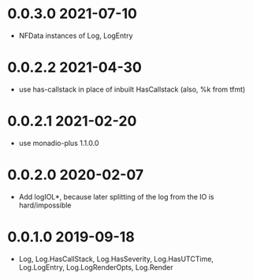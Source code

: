 0.0.3.0 2021-07-10
==================
- NFData instances of Log, LogEntry

0.0.2.2 2021-04-30
==================
- use has-callstack in place of inbuilt HasCallstack (also, %k from tfmt)

0.0.2.1 2021-02-20
==================
- use monadio-plus 1.1.0.0

0.0.2.0 2020-02-07
==================
- Add logIOL*, because later splitting of the log from the IO is hard/impossible

0.0.1.0 2019-09-18
==================
- Log, Log.HasCallStack, Log.HasSeverity, Log.HasUTCTime, Log.LogEntry,
  Log.LogRenderOpts, Log.Render
